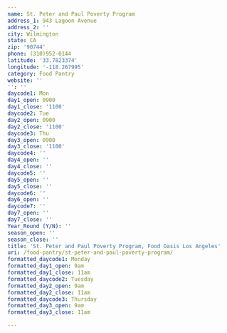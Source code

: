 ```yaml
---
name: St. Peter and Paul Poverty Program
address_1: 943 Lagoon Avenue
address_2: ''
city: Wilmington
state: CA
zip: '90744'
phone: (310)952-0144
latitude: '33.7823374'
longitude: '-118.267995'
category: Food Pantry
website: ''
'': ''
daycode1: Mon
day1_open: 0900
day1_close: '1100'
daycode2: Tue
day2_open: 0900
day2_close: '1100'
daycode3: Thu
day3_open: 0900
day3_close: '1100'
daycode4: ''
day4_open: ''
day4_close: ''
daycode5: ''
day5_open: ''
day5_close: ''
daycode6: ''
day6_open: ''
daycode7: ''
day7_open: ''
day7_close: ''
Year_Round (Y/N): ''
season_open: ''
season_close: ''
title: 'St. Peter and Paul Poverty Program, Food Oasis Los Angeles'
uri: /food-pantry/st-peter-and-paul-poverty-program/
formatted_daycode1: Monday
formatted_day1_open: 9am
formatted_day1_close: 11am
formatted_daycode2: Tuesday
formatted_day2_open: 9am
formatted_day2_close: 11am
formatted_daycode3: Thursday
formatted_day3_open: 9am
formatted_day3_close: 11am

---
```

